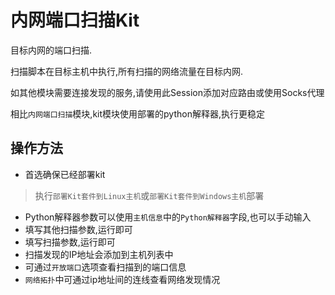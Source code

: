# 内网端口扫描Kit

目标内网的端口扫描.

扫描脚本在目标主机中执行,所有扫描的网络流量在目标内网.

如其他模块需要连接发现的服务,请使用此Session添加对应路由或使用Socks代理

相比`内网端口扫描`模块,kit模块使用部署的python解释器,执行更稳定

## 操作方法

- 首选确保已经部署kit

> 执行`部署Kit套件到Linux主机`或`部署Kit套件到Windows主机`部署

- Python解释器参数可以使用`主机信息`中的`Python解释器`字段,也可以手动输入
- 填写其他扫描参数,运行即可
- 填写扫描参数,运行即可
- 扫描发现的IP地址会添加到主机列表中
- 可通过`开放端口`选项查看扫描到的端口信息
- `网络拓扑`中可通过ip地址间的连线查看网络发现情况

